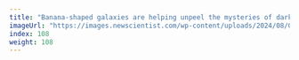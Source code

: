 ```yaml
---
title: "Banana-shaped galaxies are helping unpeel the mysteries of dark matter"
imageUrl: "https://images.newscientist.com/wp-content/uploads/2024/08/01155248/SEI_215286563.jpg?width=788"
index: 108
weight: 108
---
```

